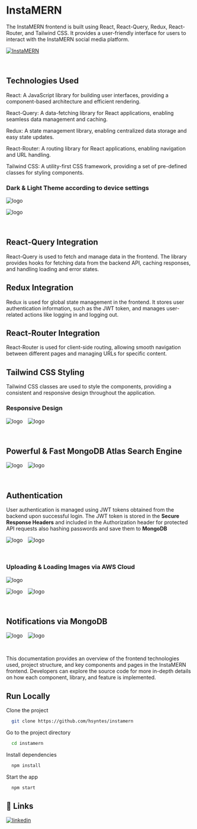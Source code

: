 # InstaMERN

The InstaMERN frontend is built using React, React-Query, Redux, React-Router, and Tailwind CSS. It provides a user-friendly interface for users to interact with the InstaMERN social media platform.

[![InstaMERN](https://github.com/hsyntes/instamern/blob/main/public/logo.png)](https://instamern.netlify.app)

<br />

## Technologies Used

React: A JavaScript library for building user interfaces, providing a component-based architecture and efficient rendering.

React-Query: A data-fetching library for React applications, enabling seamless data management and caching.

Redux: A state management library, enabling centralized data storage and easy state updates.

React-Router: A routing library for React applications, enabling navigation and URL handling.

Tailwind CSS: A utility-first CSS framework, providing a set of pre-defined classes for styling components.

### Dark & Light Theme according to device settings

![logo](https://github.com/hsyntes/instamern/blob/main/src/screenshots/desktop-dark.png)

![logo](https://github.com/hsyntes/instamern/blob/main/src/screenshots/desktop-light.png)

<br />

## React-Query Integration

React-Query is used to fetch and manage data in the frontend. The library provides hooks for fetching data from the backend API, caching responses, and handling loading and error states.

## Redux Integration

Redux is used for global state management in the frontend. It stores user authentication information, such as the JWT token, and manages user-related actions like logging in and logging out.

## React-Router Integration

React-Router is used for client-side routing, allowing smooth navigation between different pages and managing URLs for specific content.

## Tailwind CSS Styling

Tailwind CSS classes are used to style the components, providing a consistent and responsive design throughout the application.

### Responsive Design

![logo](https://github.com/hsyntes/instamern/blob/main/src/screenshots/mobile-dark.png)&emsp;![logo](https://github.com/hsyntes/instamern/blob/main/src/screenshots/mobile-light.png)

<br />

## Powerful & Fast MongoDB Atlas Search Engine

![logo](https://github.com/hsyntes/instamern/blob/main/src/screenshots/search-mobile-dark.png)&emsp;![logo](https://github.com/hsyntes/instamern/blob/main/src/screenshots/search-mobile-light.png)

<br />

## Authentication

User authentication is managed using JWT tokens obtained from the backend upon successful login. The JWT token is stored in the **Secure Response Headers** and included in the Authorization header for protected API requests also hashing passwords and save them to **MongoDB**

![logo](https://github.com/hsyntes/instamern/blob/main/src/screenshots/signup-mobile-dark.png)&emsp;![logo](https://github.com/hsyntes/instamern/blob/main/src/screenshots/signup-mobile-light.png)

<br />

### Uploading & Loading Images via AWS Cloud

![logo](https://github.com/hsyntes/instamern/blob/main/src/screenshots/upload-post-desktop-dark.png)

![logo](https://github.com/hsyntes/instamern/blob/main/src/screenshots/upload-story-mobile-dark.png)&emsp;![logo](https://github.com/hsyntes/instamern/blob/main/src/screenshots/upload-story-mobile-light.png)

<br />

## Notifications via MongoDB

![logo](https://github.com/hsyntes/instamern/blob/main/src/screenshots/notifications-mobile-dark.png)&emsp;![logo](https://github.com/hsyntes/instamern/blob/main/src/screenshots/notifications-mobile-light.png)

<br />

This documentation provides an overview of the frontend technologies used, project structure, and key components and pages in the InstaMERN frontend. Developers can explore the source code for more in-depth details on how each component, library, and feature is implemented.

## Run Locally

Clone the project

```bash
  git clone https://github.com/hsyntes/instamern
```

Go to the project directory

```bash
  cd instamern
```

Install dependencies

```bash
  npm install
```

Start the app

```bash
  npm start
```

## 🔗 Links

[![linkedin](https://img.shields.io/badge/linkedin-0A66C2?style=for-the-badge&logo=linkedin&logoColor=white)](https://www.linkedin.com/in/hsyntes)
